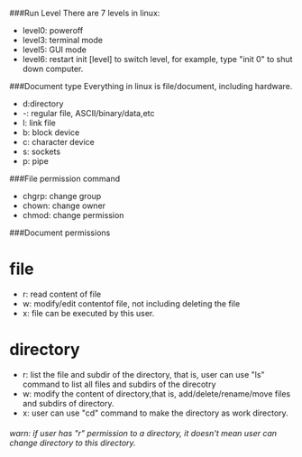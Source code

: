 ###Run Level
There are 7 levels in linux:
* level0: poweroff
* level3: terminal mode
* level5: GUI mode
* level6: restart
init [level] to switch level, for example, type "init 0" to shut down computer.

###Document type
Everything in linux is file/document, including hardware.

* d:directory
* -: regular file, ASCII/binary/data,etc
* l: link file
* b: block device
* c: character device
* s: sockets
* p: pipe

###File permission command
* chgrp: change group
* chown: change owner
* chmod: change permission

###Document permissions

# file
* r: read content of file
* w: modify/edit contentof file, not including deleting the file
* x: file can be executed by this user.

# directory
* r: list the file and subdir of the directory, that is, user can use "ls" command to list all files and subdirs of the direcotry
* w: modify the content of directory,that is, add/delete/rename/move files and subdirs of directory.
* x: user can use "cd" command to make the directory as work directory. 
###### warn: if user has "r" permission to a directory, it doesn't mean user can change directory to this directory.
